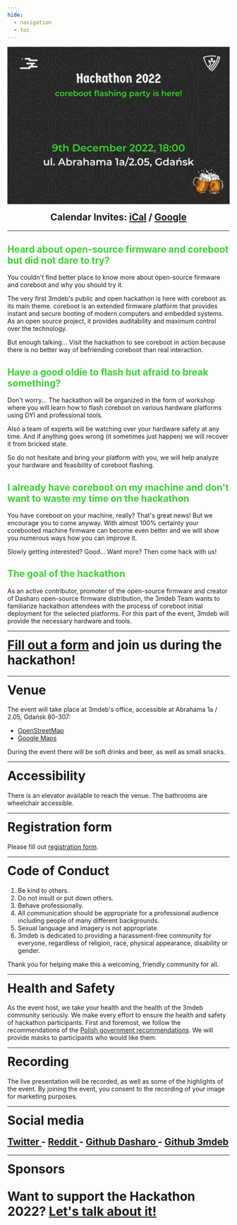 ```yaml
---
hide:
  - navigation
  - toc
---
```


<p align="center" style="margin-bottom: 0px !important;">
  <img width="800" src="../images/hackathon-2022-poster.png" alt="Hackathon 2022 poster" align="center">
  </p>
<br>

<h2 align="center" style="margin-top: 0px;">
  <b>Calendar Invites:</b>
  <a href="static/hackathon2022.ics">iCal</a> /
  <a href="
https://calendar.google.com/calendar/event?action=TEMPLATE&tmeid=NWlhNGowZGh1c2MzYzgzOGkyOGkzcHRjZGMgZXZlbnRzQDNtZGViLmNvbQ&tmsrc=events%403mdeb.com" target="_blank">Google</a>
</h2>
<!--
<h2 align="left" style="margin-top: 0px;">
  <b>Schedule:</b>
  <a href="https://cfp.3mdeb.com/" target="_blank">Hackathon Schedule</a>
</h2>
-->

---

<h2 align="left" style="color: #38d430;">
  <b>Heard about open-source firmware and coreboot but did not dare to try?</b>
</h2>

You couldn't find better place to know more about open-source firmware and
coreboot and why you should try it.

The very first 3mdeb's public and open hackathon is here with coreboot as its
main theme. coreboot is an extended firmware platform that provides instant and
secure booting of modern computers and embedded systems. As an open source
project, it provides auditability and maximum control over the
technology.

But enough talking... Visit the hackathon to see coreboot in action because
there is no better way of befriending coreboot than real interaction.

<h2 align="left" style="color: #38d430;">
  <b>Have a good oldie to flash but afraid to break something?</b>
</h2>

Don't worry... The hackathon will be organized in the form of workshop where
you will learn how to flash coreboot on various hardware platforms using DYI
and professional tools.

Also a team of experts will be watching over your hardware safety at any time.
And if anything goes wrong (it sometimes just happen) we will recover it from
bricked state.

So do not hesitate and bring your platform with you, we will help analyze your
hardware and feasibility of coreboot flashing.

<h2 align="left" style="color: #38d430;">
  <b>I already have coreboot on my machine and don't want to waste my time on the hackathon</b>
</h2>

You have coreboot on your machine, really? That's great news! But we encourage
you to come anyway. With almost 100% certainty your corebooted machine firmware
can become even better and we will show you numerous ways how you can improve
it.

Slowly getting interested? Good... Want more? Then come hack with us!

<h2 align="left"  style="color: #38d430;">
  <b>The goal of the hackathon</b>
</h2>

As an active contributor, promoter of the open-source firmware and creator of
Dasharo open-source firmware distribution, the 3mdeb Team wants to familiarize
hackathon attendees with the process of coreboot initial deployment for the
selected platforms. For this part of the event, 3mdeb will provide the
necessary hardware and tools.

---

<h1 align="left" style="margin-top: 0px;">
<a href="https://cloud.3mdeb.com/index.php/apps/forms/BAXn3xyiYe9dg4kt" target="_blank">
Fill out a form</a> and join us during the hackathon!
</h1>

---

<h1 align="left" style="margin-top: 0px;">
Venue
</h1>

The event will take place at 3mdeb's office, accessible at
Abrahama 1a / 2.05, Gdańsk  80-307:

- [OpenStreetMap](https://www.openstreetmap.org/way/103471012#map=19/54.39267/18.58042)
- [Google Maps](https://goo.gl/maps/9qvAJWsuvD9ECLNM7)


During the event there will be soft drinks and beer, as well as small snacks.

---

<h1 align="left" style="margin-top: 0px;">
Accessibility
</h1>

There is an elevator available to reach the venue. The bathrooms are wheelchair accessible.

---

<h1 align="left" style="margin-top: 0px;">
Registration form
</h1>

Please fill out
<a href="https://cloud.3mdeb.com/index.php/apps/forms/BAXn3xyiYe9dg4kt" target="_blank">
registration form</a>.

---

<h1 align="left" style="margin-top: 0px;">
Code of Conduct
</h1>

<ol>
  <li>Be kind to others.</li>
  <li>Do not insult or put down others.</li>
  <li>Behave professionally.</li>
  <li>All communication should be appropriate for a professional audience
      including people of many different backgrounds.</li>
  <li>Sexual language and imagery is not appropriate.</li>
  <li>3mdeb is dedicated to providing a harassment-free community for everyone,
      regardless of religion, race, physical appearance, disability or gender.</li>
</ol>

Thank you for helping make this a welcoming, friendly community for all.

---

<h1 align="left" style="margin-top: 0px;">
Health and Safety
</h1>

As the event host, we take your health and the health of the 3mdeb community
seriously. We make every effort to ensure the health and safety of hackathon participants.
First and foremost, we follow the recommendations of the
[Polish government recommendations](https://www.gov.pl/web/coronavirus/tips).
We will provide masks to participants who would like them.

<!--
---

<h1 align="left" style="margin-top: 0px;">
Hackathon Schedule
</h1>

The full schedule is available at: <a href="https://cfp.3mdeb.com/hackathon-2022/schedule/" target="_blank">https://cfp.3mdeb.com/hackathon-2022/schedule/</a>

-->

---

<h1 align="left" style="margin-top: 0px;">
Recording
</h1>

The live presentation will be recorded, as well as some of the highlights of
the event. By joining the event, you consent to the recording of your image for
marketing purposes.

---

<h1 align="Left" style="margin-top: 0px;">
Social media
</h1>
<h2 align="Left" style="margin-top: 0px;">
  <a href="https://twitter.com/3mdeb_com" target="_blank"> Twitter </a>
 -
  <a href="https://www.reddit.com/user/3mdeb/" target="_blank"> Reddit </a>
 -
  <a href="https://github.com/Dasharo" target="_blank"> Github Dasharo </a>
 -
  <a href="https://github.com/3mdeb" target="_blank"> Github 3mdeb </a>
</h2>

---

<h1 align="Left" style="margin-top: 0px;">
Sponsors

Want to support the Hackathon 2022?
  <a href="https://calendly.com/3mdeb/" target="_blank">Let's talk about it!</a>
